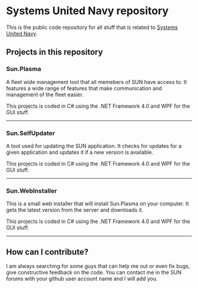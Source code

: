 Systems United Navy repository
========

This is the public code repository for all stuff that is related to [Systems United Navy](http://systemsunitednavy.com).

Projects in this repository
--------

### Sun.Plasma 
A fleet wide management tool that all memebers of SUN have access to. It features a wide range of features that make communication and management of the fleet easier.
  
This projects is coded in C# using the .NET Framework 4.0 and WPF for the GUI stuff.

---

### Sun.SelfUpdater
A tool used for updating the SUN application. It checks for updates for a given application and updates it if a new version is available.

This projects is coded in C# using the .NET Framework 4.0 and WPF for the GUI stuff.

---

### Sun.WebInstaller
This is a small web installer that will install Sun.Plasma on your computer. It gets the latest version from the server and downloads it.

This projects is coded in C# using the .NET Framework 4.0 and WPF for the GUI stuff.

---

How can I contribute?
--------
I am always searching for some guys that can help me out or even fix bugs, give constructive feedback on the code.
You can contact me in the SUN forums with your github user account name and I will add you.
